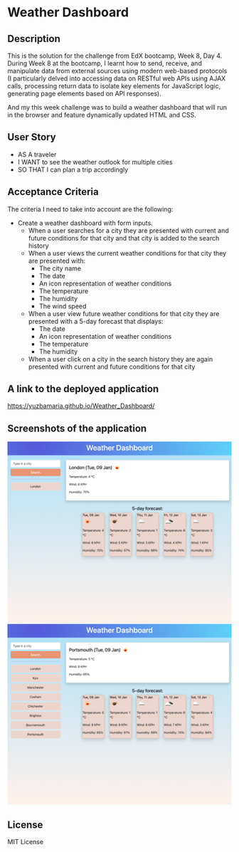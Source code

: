 # Weather Dashboard

## Description
This is the solution for the challenge from EdX bootcamp, Week 8, Day 4.
During Week 8 at the bootcamp, I learnt how to send, receive, and manipulate data from external sources using modern web-based protocols (I particularly delved into accessing data on RESTful web APIs using
AJAX calls, processing return data to isolate key elements for JavaScript logic, generating page elements based on API
responses). 

And my this week challenge was to build a weather dashboard that will run in the browser and feature dynamically updated HTML and CSS.

## User Story 

- AS A traveler
- I WANT to see the weather outlook for multiple cities
- SO THAT I can plan a trip accordingly

## Acceptance Criteria
The criteria I need to take into account are the following:

- Create a weather dashboard with form inputs.
  - When a user searches for a city they are presented with current and future conditions for that city and that city is added to the search history
  - When a user views the current weather conditions for that city they are presented with:
    - The city name
    - The date
    - An icon representation of weather conditions
    - The temperature
    - The humidity
    - The wind speed
  - When a user view future weather conditions for that city they are presented with a 5-day forecast that displays:
    - The date
    - An icon representation of weather conditions
    - The temperature
    - The humidity
  - When a user click on a city in the search history they are again presented with current and future conditions for that city
 
## A link to the deployed application
https://yuzbamaria.github.io/Weather_Dashboard/ 

## Screenshots of the application
![screenshot-weather-dashboard](assets/images/weather_dashboard1.png)
![screenshot-weather-dashboard](assets/images/weather_dashboard2.png)

## License 
MIT License



